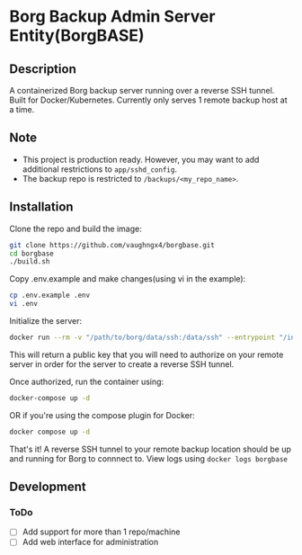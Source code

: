 # Borg Backup Admin Server Entity(BorgBASE)
## Description
A containerized Borg backup server running over a reverse SSH tunnel. Built for Docker/Kubernetes.
Currently only serves 1 remote backup host at a time.

## Note
- This project is production ready. However, you may want to add additional restrictions to `app/sshd_config`.
- The backup repo is restricted to `/backups/<my_repo_name>`.

## Installation
Clone the repo and build the image:
```bash
git clone https://github.com/vaughngx4/borgbase.git
cd borgbase
./build.sh
```

Copy .env.example and make changes(using vi in the example):
```bash
cp .env.example .env
vi .env
```

Initialize the server:
```bash
docker run --rm -v "/path/to/borg/data/ssh:/data/ssh" --entrypoint "/init.sh" sintelli/borgbase:latest
```
This will return a public key that you will need to authorize on your remote server in order for the server to create a reverse SSH tunnel.

Once authorized, run the container using:
```bash
docker-compose up -d
```
OR if you're using the compose plugin for Docker:
```bash
docker compose up -d
```

That's it! A reverse SSH tunnel to your remote backup location should be up and running for Borg to connnect to. View logs using `docker logs borgbase`

## Development
### ToDo
- [ ] Add support for more than 1 repo/machine
- [ ] Add web interface for administration
